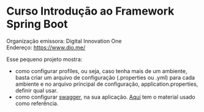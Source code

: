# Curso Introdução ao Framework Spring Boot

Organização emissora: Digital Innovation One <br>
Endereço: https://www.dio.me/

Esse pequeno projeto mostra:

<ul>
    <li>como configurar profiles, ou seja, caso tenha mais de um ambiente, basta criar um arquivo de configuração (.properties ou .yml) para cada ambiente e no arquivo principal de configuração, application.properties, definir qual usar. </li>
    <li>como configurar <a href="https://swagger.io/">swagger</a>, na sua aplicação.
    <a href="https://medium.com/rapaduratech/adicionando-swagger-para-testar-sua-api-em-spring-boot-1eebeee70d0f">Aqui</a> tem o material usado como referência.</li>
</ul>
